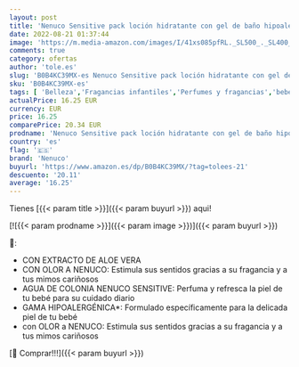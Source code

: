 ```yaml
---
layout: post
title: 'Nenuco Sensitive pack loción hidratante con gel de baño hipoalergénico para bebé  2x400ml + Sensitive Agua de Colonia Hipoalergénica Sin Alcohol para Bebé  Adecuado para Cuerpo y Cabello  175 ml'
date: 2022-08-21 01:37:44
image: 'https://m.media-amazon.com/images/I/41xs085pfRL._SL500_._SL400_.jpg'
comments: true
category: ofertas
author: 'tole.es'
slug: 'B0B4KC39MX-es Nenuco Sensitive pack loción hidratante con gel de baño...'
sku: 'B0B4KC39MX-es'
tags: [ 'Belleza','Fragancias infantiles','Perfumes y fragancias','bebé','nenuco','🇪🇸', ]
actualPrice: 16.25 EUR
currency: EUR
price: 16.25
comparePrice: 20.34 EUR
prodname: 'Nenuco Sensitive pack loción hidratante con gel de baño hipoalergénico para bebé  2x400ml + Sensitive Agua de Colonia Hipoalergénica Sin Alcohol para Bebé  Adecuado para Cuerpo y Cabello  175 ml'
country: 'es'
flag: '🇪🇸'
brand: 'Nenuco'
buyurl: 'https://www.amazon.es/dp/B0B4KC39MX/?tag=tolees-21'
descuento: '20.11'
average: '16.25'
---
```


Tienes [{{< param title >}}]({{< param buyurl >}}) aqui!

[![{{< param prodname >}}]({{< param image >}})]({{< param buyurl >}})

🔎:

- CON EXTRACTO DE ALOE VERA
- CON OLOR A NENUCO: Estimula sus sentidos gracias a su fragancia y a tus mimos cariñosos
- AGUA DE COLONIA NENUCO SENSITIVE: Perfuma y refresca la piel de tu bebé para su cuidado diario
- GAMA HIPOALERGÉNICA*: Formulado específicamente para la delicada piel de tu bebé
- con OLOR a NENUCO: Estimula sus sentidos gracias a su fragancia y a tus mimos cariñosos

[🛒 Comprar!!!]({{< param buyurl >}})
